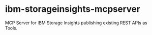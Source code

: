 # ibm-storageinsights-mcpserver
MCP Server for IBM Storage Insights publishing existing REST APIs as Tools.
